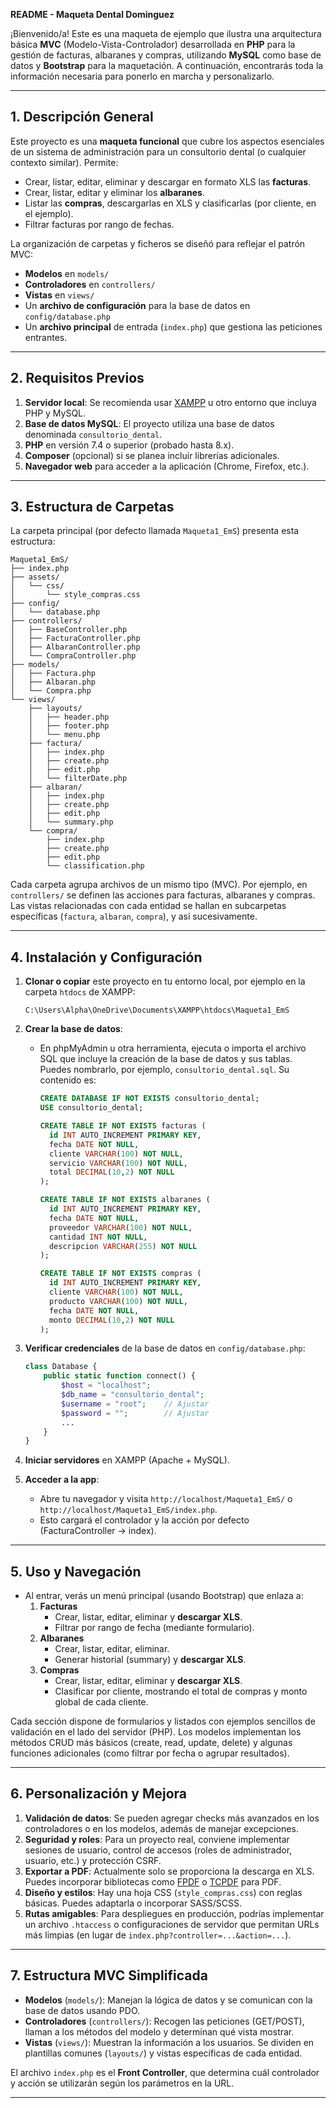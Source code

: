 **README - Maqueta Dental Dominguez**

¡Bienvenido/a! Este es una maqueta de ejemplo que ilustra una arquitectura básica **MVC** (Modelo-Vista-Controlador) desarrollada en **PHP** para la gestión de facturas, albaranes y compras, utilizando **MySQL** como base de datos y **Bootstrap** para la maquetación. A continuación, encontrarás toda la información necesaria para ponerlo en marcha y personalizarlo.

---

## 1. Descripción General

Este proyecto es una **maqueta funcional** que cubre los aspectos esenciales de un sistema de administración para un consultorio dental (o cualquier contexto similar). Permite:
- Crear, listar, editar, eliminar y descargar en formato XLS las **facturas**.
- Crear, listar, editar y eliminar los **albaranes**.
- Listar las **compras**, descargarlas en XLS y clasificarlas (por cliente, en el ejemplo).
- Filtrar facturas por rango de fechas.

La organización de carpetas y ficheros se diseñó para reflejar el patrón MVC:
- **Modelos** en `models/`
- **Controladores** en `controllers/`
- **Vistas** en `views/`
- Un **archivo de configuración** para la base de datos en `config/database.php`
- Un **archivo principal** de entrada (`index.php`) que gestiona las peticiones entrantes.

---

## 2. Requisitos Previos

1. **Servidor local**: Se recomienda usar [XAMPP](https://www.apachefriends.org/es/index.html) u otro entorno que incluya PHP y MySQL.
2. **Base de datos MySQL**: El proyecto utiliza una base de datos denominada `consultorio_dental`.
3. **PHP** en versión 7.4 o superior (probado hasta 8.x).
4. **Composer** (opcional) si se planea incluir librerías adicionales.  
5. **Navegador web** para acceder a la aplicación (Chrome, Firefox, etc.).

---

## 3. Estructura de Carpetas

La carpeta principal (por defecto llamada `Maqueta1_EmS`) presenta esta estructura:

```
Maqueta1_EmS/
├── index.php
├── assets/
│   └── css/
│       └── style_compras.css
├── config/
│   └── database.php
├── controllers/
│   ├── BaseController.php
│   ├── FacturaController.php
│   ├── AlbaranController.php
│   └── CompraController.php
├── models/
│   ├── Factura.php
│   ├── Albaran.php
│   └── Compra.php
└── views/
    ├── layouts/
    │   ├── header.php
    │   ├── footer.php
    │   └── menu.php
    ├── factura/
    │   ├── index.php
    │   ├── create.php
    │   ├── edit.php
    │   └── filterDate.php
    ├── albaran/
    │   ├── index.php
    │   ├── create.php
    │   ├── edit.php
    │   └── summary.php
    └── compra/
        ├── index.php
        ├── create.php
        ├── edit.php
        └── classification.php
```

Cada carpeta agrupa archivos de un mismo tipo (MVC). Por ejemplo, en `controllers/` se definen las acciones para facturas, albaranes y compras. Las vistas relacionadas con cada entidad se hallan en subcarpetas específicas (`factura`, `albaran`, `compra`), y así sucesivamente.

---

## 4. Instalación y Configuración

1. **Clonar o copiar** este proyecto en tu entorno local, por ejemplo en la carpeta `htdocs` de XAMPP:
   ```
   C:\Users\Alpha\OneDrive\Documents\XAMPP\htdocs\Maqueta1_EmS
   ```

2. **Crear la base de datos**:
   - En phpMyAdmin u otra herramienta, ejecuta o importa el archivo SQL que incluye la creación de la base de datos y sus tablas. Puedes nombrarlo, por ejemplo, `consultorio_dental.sql`. Su contenido es:
     ```sql
     CREATE DATABASE IF NOT EXISTS consultorio_dental;
     USE consultorio_dental;

     CREATE TABLE IF NOT EXISTS facturas (
       id INT AUTO_INCREMENT PRIMARY KEY,
       fecha DATE NOT NULL,
       cliente VARCHAR(100) NOT NULL,
       servicio VARCHAR(100) NOT NULL,
       total DECIMAL(10,2) NOT NULL
     );

     CREATE TABLE IF NOT EXISTS albaranes (
       id INT AUTO_INCREMENT PRIMARY KEY,
       fecha DATE NOT NULL,
       proveedor VARCHAR(100) NOT NULL,
       cantidad INT NOT NULL,
       descripcion VARCHAR(255) NOT NULL
     );

     CREATE TABLE IF NOT EXISTS compras (
       id INT AUTO_INCREMENT PRIMARY KEY,
       cliente VARCHAR(100) NOT NULL,
       producto VARCHAR(100) NOT NULL,
       fecha DATE NOT NULL,
       monto DECIMAL(10,2) NOT NULL
     );
     ```

3. **Verificar credenciales** de la base de datos en `config/database.php`:
   ```php
   class Database {
       public static function connect() {
           $host = "localhost";
           $db_name = "consultorio_dental";
           $username = "root";    // Ajustar
           $password = "";        // Ajustar
           ...
       }
   }
   ```

4. **Iniciar servidores** en XAMPP (Apache + MySQL).  

5. **Acceder a la app**:
   - Abre tu navegador y visita `http://localhost/Maqueta1_EmS/` o `http://localhost/Maqueta1_EmS/index.php`.
   - Esto cargará el controlador y la acción por defecto (FacturaController -> index).

---

## 5. Uso y Navegación

- Al entrar, verás un menú principal (usando Bootstrap) que enlaza a:
  1. **Facturas**  
     - Crear, listar, editar, eliminar y **descargar XLS**.
     - Filtrar por rango de fecha (mediante formulario).
  2. **Albaranes**  
     - Crear, listar, editar, eliminar.
     - Generar historial (summary) y **descargar XLS**.
  3. **Compras**  
     - Crear, listar, editar, eliminar y **descargar XLS**.
     - Clasificar por cliente, mostrando el total de compras y monto global de cada cliente.

Cada sección dispone de formularios y listados con ejemplos sencillos de validación en el lado del servidor (PHP). Los modelos implementan los métodos CRUD más básicos (create, read, update, delete) y algunas funciones adicionales (como filtrar por fecha o agrupar resultados).

---

## 6. Personalización y Mejora

1. **Validación de datos**: Se pueden agregar checks más avanzados en los controladores o en los modelos, además de manejar excepciones.
2. **Seguridad y roles**: Para un proyecto real, conviene implementar sesiones de usuario, control de accesos (roles de administrador, usuario, etc.) y protección CSRF.
3. **Exportar a PDF**: Actualmente solo se proporciona la descarga en XLS. Puedes incorporar bibliotecas como [FPDF](http://www.fpdf.org/) o [TCPDF](https://tcpdf.org/) para PDF.
4. **Diseño y estilos**: Hay una hoja CSS (`style_compras.css`) con reglas básicas. Puedes adaptarla o incorporar SASS/SCSS.
5. **Rutas amigables**: Para despliegues en producción, podrías implementar un archivo `.htaccess` o configuraciones de servidor que permitan URLs más limpias (en lugar de `index.php?controller=...&action=...`).

---

## 7. Estructura MVC Simplificada

- **Modelos** (`models/`): Manejan la lógica de datos y se comunican con la base de datos usando PDO.
- **Controladores** (`controllers/`): Recogen las peticiones (GET/POST), llaman a los métodos del modelo y determinan qué vista mostrar.
- **Vistas** (`views/`): Muestran la información a los usuarios. Se dividen en plantillas comunes (`layouts/`) y vistas específicas de cada entidad.

El archivo `index.php` es el **Front Controller**, que determina cuál controlador y acción se utilizarán según los parámetros en la URL.

---
